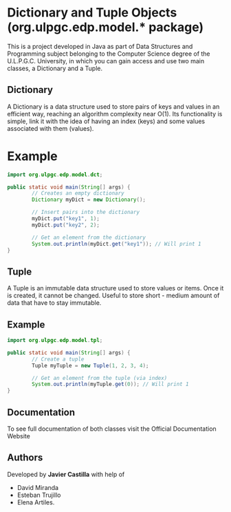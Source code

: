 # Dictionary and Tuple Objects (org.ulpgc.edp.model.* package)

This is a project developed in Java as part of Data Structures and Programming subject belonging to the Computer Science degree
of the U.L.P.G.C. University, in which you can gain access and use two main classes, a Dictionary and a Tuple.

## Dictionary

A Dictionary is a data structure used to store pairs of keys and values in an efficient way, reaching an algorithm
complexity near O(1). Its functionality is simple, link it with the idea of having an index (keys) and some values
associated with them (values).

# Example

```java
import org.ulpgc.edp.model.dct;

public static void main(String[] args) {
        // Creates an empty dictionary
        Dictionary myDict = new Dictionary();

        // Insert pairs into the dictionary
        myDict.put("key1", 1);
        myDict.put("key2", 2);

        // Get an element from the dictionary
        System.out.println(myDict.get("key1")); // Will print 1
}

```

## Tuple

A Tuple is an immutable data structure used to store values or items. Once it is created, it cannot be changed.
Useful to store short - medium amount of data that have to stay immutable.

## Example

```java
import org.ulpgc.edp.model.tpl;

public static void main(String[] args) {
        // Create a tuple
        Tuple myTuple = new Tuple(1, 2, 3, 4);

        // Get an element from the tuple (via index)
        System.out.println(myTuple.get(0)); // Will print 1
}
```

## Documentation

To see full documentation of both classes visit the Official Documentation Website

## Authors

Developed by **Javier Castilla** with help of
- David Miranda
- Esteban Trujillo
- Elena Artiles.